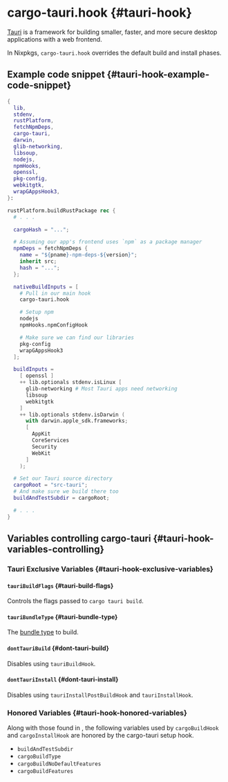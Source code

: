 # cargo-tauri.hook {#tauri-hook}

[Tauri](https://tauri.app/) is a framework for building smaller, faster, and
more secure desktop applications with a web frontend.

In Nixpkgs, `cargo-tauri.hook` overrides the default build and install phases.

## Example code snippet {#tauri-hook-example-code-snippet}

```nix
{
  lib,
  stdenv,
  rustPlatform,
  fetchNpmDeps,
  cargo-tauri,
  darwin,
  glib-networking,
  libsoup,
  nodejs,
  npmHooks,
  openssl,
  pkg-config,
  webkitgtk,
  wrapGAppsHook3,
}:

rustPlatform.buildRustPackage rec {
  # . . .

  cargoHash = "...";

  # Assuming our app's frontend uses `npm` as a package manager
  npmDeps = fetchNpmDeps {
    name = "${pname}-npm-deps-${version}";
    inherit src;
    hash = "...";
  };

  nativeBuildInputs = [
    # Pull in our main hook
    cargo-tauri.hook

    # Setup npm
    nodejs
    npmHooks.npmConfigHook

    # Make sure we can find our libraries
    pkg-config
    wrapGAppsHook3
  ];

  buildInputs =
    [ openssl ]
    ++ lib.optionals stdenv.isLinux [
      glib-networking # Most Tauri apps need networking
      libsoup
      webkitgtk
    ]
    ++ lib.optionals stdenv.isDarwin (
      with darwin.apple_sdk.frameworks;
      [
        AppKit
        CoreServices
        Security
        WebKit
      ]
    );

  # Set our Tauri source directory
  cargoRoot = "src-tauri";
  # And make sure we build there too
  buildAndTestSubdir = cargoRoot;

  # . . .
}
```

## Variables controlling cargo-tauri {#tauri-hook-variables-controlling}

### Tauri Exclusive Variables {#tauri-hook-exclusive-variables}

#### `tauriBuildFlags` {#tauri-build-flags}

Controls the flags passed to `cargo tauri build`.

#### `tauriBundleType` {#tauri-bundle-type}

The [bundle type](https://tauri.app/v1/guides/building/) to build.

#### `dontTauriBuild` {#dont-tauri-build}

Disables using `tauriBuildHook`.

#### `dontTauriInstall` {#dont-tauri-install}

Disables using `tauriInstallPostBuildHook` and `tauriInstallHook`.

### Honored Variables {#tauri-hook-honored-variables}

Along with those found in [](#compiling-rust-applications-with-cargo), the
following variables used by `cargoBuildHook` and `cargoInstallHook` are honored
by the cargo-tauri setup hook.

- `buildAndTestSubdir`
- `cargoBuildType`
- `cargoBuildNoDefaultFeatures`
- `cargoBuildFeatures`
